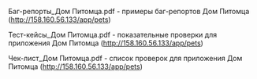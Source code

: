 Баг-репорты_Дом Питомца.pdf - примеры баг-репортов Дом Питомца (http://158.160.56.133/app/pets)

Тест-кейсы_Дом Питомца.pdf - показательные проверки для приложения Дом Питомца (http://158.160.56.133/app/pets)

Чек-лист_Дом Питомца.pdf - список проверок для приложения Дом Питомца (http://158.160.56.133/app/pets)
